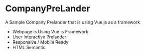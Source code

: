 # CompanyPreLander
A Sample Company Prelander that is using Vue.js as a framework
 - Webpage is Using Vue.js Framework
 - User Interactive Prelander
 - Responsive / Mobile Ready
 - HTML Semantic
